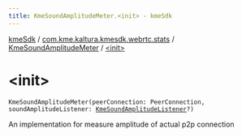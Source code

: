 ```yaml
---
title: KmeSoundAmplitudeMeter.<init> - kmeSdk
---
```


[kmeSdk](../../index.html) / [com.kme.kaltura.kmesdk.webrtc.stats](../index.html) / [KmeSoundAmplitudeMeter](index.html) / [&lt;init&gt;](./-init-.html)

# &lt;init&gt;

`KmeSoundAmplitudeMeter(peerConnection: PeerConnection, soundAmplitudeListener: `[`KmeSoundAmplitudeListener`](../-kme-sound-amplitude-listener/index.html)`?)`

An implementation for measure amplitude of actual p2p connection

